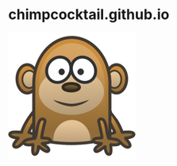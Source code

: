 chimpcocktail.github.io
=======================

[![Chimp Cocktail](chimpcocktail.png)](http://chimpcocktail.github.io)
